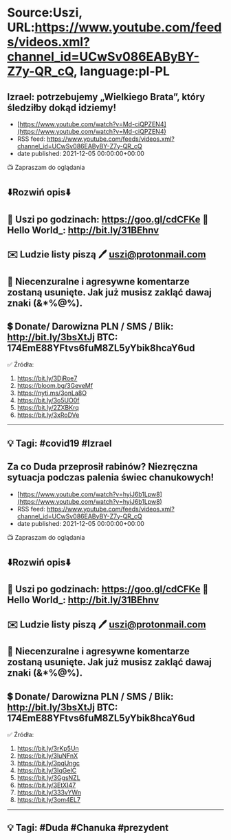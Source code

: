 # Source:Uszi, URL:https://www.youtube.com/feeds/videos.xml?channel_id=UCwSv086EAByBY-Z7y-QR_cQ, language:pl-PL

## Izrael: potrzebujemy „Wielkiego Brata”, który śledziłby dokąd idziemy!
 - [https://www.youtube.com/watch?v=Md-ciQPZEN4](https://www.youtube.com/watch?v=Md-ciQPZEN4)
 - RSS feed: https://www.youtube.com/feeds/videos.xml?channel_id=UCwSv086EAByBY-Z7y-QR_cQ
 - date published: 2021-12-05 00:00:00+00:00

📺 Zapraszam do oglądania

⬇️Rozwiń opis⬇️
------------------------------------------------------------
👀 Uszi po godzinach: https://goo.gl/cdCFKe
👀 Hello World_: http://bit.ly/31BEhnv
------------------------------------------------------------
✉️ Ludzie listy piszą 
🖊️ uszi@protonmail.com
------------------------------------------------------------
👺 Niecenzuralne i agresywne komentarze zostaną usunięte.  Jak już musisz zakląć dawaj znaki (&*%@%).
------------------------------------------------------------
💲 Donate/ Darowizna
PLN / SMS / Blik: http://bit.ly/3bsXtJj
BTC: 174EmE88YFtvs6fuM8ZL5yYbik8hcaY6ud
-------------------------------------------------------------
✅ Źródła:
1. https://bit.ly/3DjRoe7
2. https://bloom.bg/3GeveMf
3. https://nyti.ms/3onLa8O
4. https://bit.ly/3o5UO0f
5. https://bit.ly/2ZXBKrq
6. https://bit.ly/3xRoDVe
---------------------------------------------------------------
💡 Tagi: #covid19 #Izrael
--------------------------------------------------------------

## Za co Duda przeprosił rabinów? Niezręczna sytuacja podczas palenia świec chanukowych!
 - [https://www.youtube.com/watch?v=hyiJ6b1Lpw8](https://www.youtube.com/watch?v=hyiJ6b1Lpw8)
 - RSS feed: https://www.youtube.com/feeds/videos.xml?channel_id=UCwSv086EAByBY-Z7y-QR_cQ
 - date published: 2021-12-05 00:00:00+00:00

📺 Zapraszam do oglądania

⬇️Rozwiń opis⬇️
------------------------------------------------------------
👀 Uszi po godzinach: https://goo.gl/cdCFKe
👀 Hello World_: http://bit.ly/31BEhnv
------------------------------------------------------------
✉️ Ludzie listy piszą 
🖊️ uszi@protonmail.com
------------------------------------------------------------
👺 Niecenzuralne i agresywne komentarze zostaną usunięte.  Jak już musisz zakląć dawaj znaki (&*%@%).
------------------------------------------------------------
💲 Donate/ Darowizna
PLN / SMS / Blik: http://bit.ly/3bsXtJj
BTC: 174EmE88YFtvs6fuM8ZL5yYbik8hcaY6ud
-------------------------------------------------------------
✅ Źródła:
1. https://bit.ly/3rKp5Un
2. https://bit.ly/3luNFnX
3. https://bit.ly/3pqUngc
4. https://bit.ly/3IqGeIC
5. https://bit.ly/3GgsNZL
6. https://bit.ly/3EtXI47
7. https://bit.ly/333vYWn
8. https://bit.ly/3om4EL7
---------------------------------------------------------------
💡 Tagi: #Duda #Chanuka #prezydent
--------------------------------------------------------------

